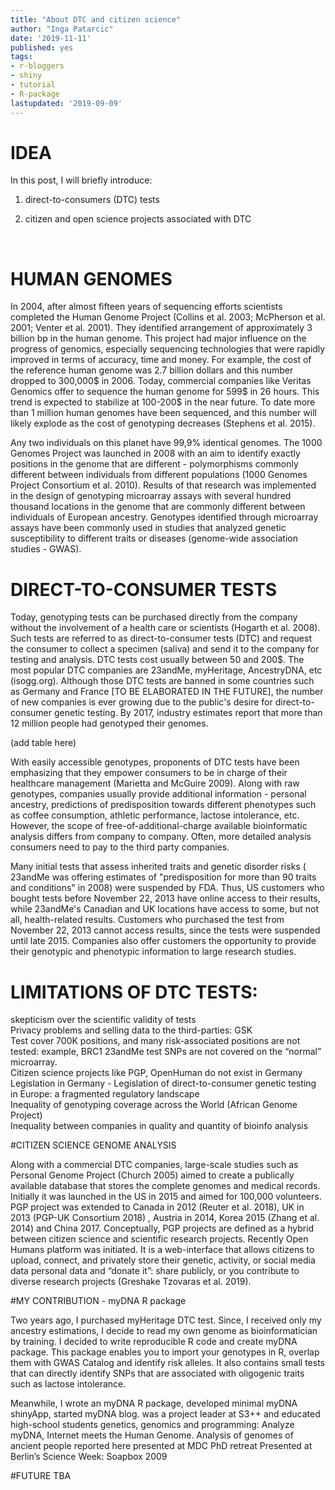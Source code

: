 ```yaml
---
title: "About DTC and citizen science"
author: "Inga Patarcic"
date: '2019-11-11'
published: yes
tags:
- r-bloggers
- shiny
- tutorial
- R-package
lastupdated: '2019-09-09'
---
```


 
  
# IDEA 
  
  In this post, I will briefly introduce:

1. direct-to-consumers (DTC) tests

2. citizen and open science projects associated with DTC 

  
<br />

# HUMAN GENOMES

In 2004, after almost fifteen years of sequencing efforts scientists completed the Human Genome Project (Collins et al. 2003; McPherson et al. 2001; Venter et al. 2001). They identified arrangement of approximately 3 billion bp in the human genome. This project had major influence on the progress of genomics, especially sequencing technologies that were rapidly improved in terms of accuracy, time and money. For example, the cost of the reference human genome was 2.7 billion dollars and this number dropped to 300,000$ in 2006. Today, commercial companies like Veritas Genomics offer to sequence the human genome for 599$ in 26 hours. This trend is expected to stabilize at 100-200$ in the near future. To date more than 1 million human genomes have been sequenced, and this number will likely explode as the cost of genotyping decreases  (Stephens et al. 2015).

Any two individuals on this planet have 99,9% identical genomes. The 1000 Genomes Project was launched in 2008 with an aim to identify exactly positions in the genome that are different - polymorphisms commonly different between individuals from different populations (1000 Genomes Project Consortium et al. 2010). Results of that research was implemented in the design of genotyping microarray assays with several hundred thousand locations in the genome that are commonly different between individuals of European ancestry. Genotypes identified through microarray assays have been commonly used in studies that analyzed genetic susceptibility to different traits or diseases (genome-wide association studies - GWAS).


# DIRECT-TO-CONSUMER TESTS

Today, genotyping tests can be purchased directly from the company without the involvement of a health care or scientists (Hogarth et al. 2008). Such tests are referred to as direct-to-consumer tests (DTC) and request the consumer to collect a specimen (saliva) and send it to the company for testing and analysis. DTC tests cost usually between 50 and 200$. The most popular DTC companies are 23andMe, myHeritage, AncestryDNA, etc (isogg.org). Although those DTC tests are banned in some countries such as Germany and France [TO BE ELABORATED IN THE FUTURE], the number of new companies is ever growing due to the public's desire for direct-to-consumer genetic testing. By 2017, industry estimates report that more than 12 million people had genotyped their genomes. 

(add table here)


With easily accessible genotypes, proponents of DTC tests have been emphasizing that they empower consumers to be in charge of their healthcare management (Marietta and McGuire 2009). Along with raw genotypes, companies usually provide additional information - personal ancestry, predictions of predisposition towards different phenotypes such as coffee consumption, athletic performance, lactose intolerance, etc. However, the scope of free-of-additional-charge available bioinformatic analysis differs from company to company. Often, more detailed analysis consumers need to pay to the third party companies. 

Many initial tests that assess inherited traits and genetic disorder risks ( 23andMe was offering estimates of "predisposition for more than 90 traits and conditions" in 2008) were suspended by FDA. Thus, US customers who bought tests before November 22, 2013 have online access to their results,  while 23andMe's Canadian and UK locations have access to some, but not all, health-related results. Customers who purchased the test from November 22, 2013 cannot access results, since the tests were suspended until late 2015. Companies also offer customers the opportunity to provide their genotypic and phenotypic information to large research studies. 


# LIMITATIONS OF DTC TESTS:

skepticism over the scientific validity of tests
  <br />
Privacy problems and selling data to the third-parties: GSK 
<br />
Test cover 700K positions, and many risk-associated positions are not tested: example, BRC1 23andMe test SNPs are not covered on the “normal” microarray. 
<br />
Citizen science projects like PGP, OpenHuman do not exist in Germany
<br />
Legislation in Germany - Legislation of direct-to-consumer genetic testing in Europe: a fragmented regulatory landscape
<br />
Inequality of genotyping coverage across the World (African Genome Project)
<br />
Inequality between companies in quality and quantity of bioinfo analysis


#CITIZEN SCIENCE GENOME ANALYSIS

Along with a commercial DTC companies, large-scale studies such as Personal Genome Project (Church 2005) aimed to create a publically available database that stores the complete genomes and medical records. Initially it was launched in the US in 2015 and aimed for 100,000 volunteers. PGP project was extended to Canada in 2012 (Reuter et al. 2018), UK in 2013 (PGP-UK Consortium 2018) , Austria in 2014, Korea 2015 (Zhang et al. 2014) and China 2017. Conceptually, PGP projects are defined as a hybrid between citizen science and scientific research projects. Recently Open Humans platform was initiated. It is a web-interface that allows citizens to upload, connect, and privately store their genetic, activity, or social media data personal data and “donate it”: share publicly, or you contribute to diverse research projects (Greshake Tzovaras et al. 2019).


#MY CONTRIBUTION - myDNA R package

Two years ago, I purchased myHeritage DTC test. Since, I received only my ancestry estimations, I decide to read my own genome as bioinformatician by training. I decided to write reproducible R code and create myDNA package. This package enables you to import your genotypes in R, overlap them with GWAS Catalog and identify risk alleles. It also contains small tests that can directly identify SNPs that are associated with oligogenic traits such as lactose intolerance.


Meanwhile, I 
wrote an myDNA R package, 
developed minimal myDNA shinyApp,
started myDNA blog. 
was a project leader at S3++ and educated high-school students genetics, genomics and programming: Analyze myDNA, Internet meets the Human Genome. Analysis of genomes of ancient people reported here
presented at MDC PhD retreat
Presented at Berlin’s Science Week: Soapbox 2009

#FUTURE
TBA


